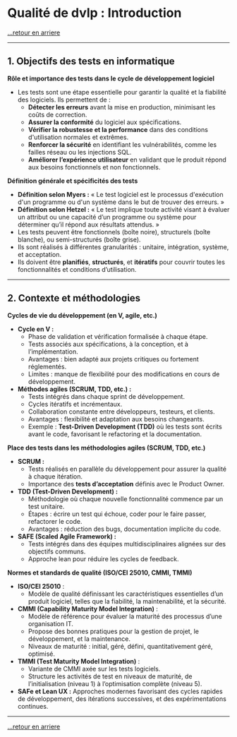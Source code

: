 # Qualité de dvlp : Introduction

[...retour en arriere](../menu.md)

---

## 1. Objectifs des tests en informatique
**Rôle et importance des tests dans le cycle de développement logiciel**
- Les tests sont une étape essentielle pour garantir la qualité et la fiabilité des logiciels. Ils permettent de :
  - **Détecter les erreurs** avant la mise en production, minimisant les coûts de correction.
  - **Assurer la conformité** du logiciel aux spécifications.
  - **Vérifier la robustesse et la performance** dans des conditions d'utilisation normales et extrêmes.
  - **Renforcer la sécurité** en identifiant les vulnérabilités, comme les failles réseau ou les injections SQL.
  - **Améliorer l’expérience utilisateur** en validant que le produit répond aux besoins fonctionnels et non fonctionnels.

**Définition générale et spécificités des tests**
- **Définition selon Myers :** « Le test logiciel est le processus d'exécution d'un programme ou d'un système dans le but de trouver des erreurs. »
- **Définition selon Hetzel :** « Le test implique toute activité visant à évaluer un attribut ou une capacité d’un programme ou système pour déterminer qu’il répond aux résultats attendus. »
- Les tests peuvent être fonctionnels (boîte noire), structurels (boîte blanche), ou semi-structurés (boîte grise).
- Ils sont réalisés à différentes granularités : unitaire, intégration, système, et acceptation.
- Ils doivent être **planifiés**, **structurés**, et **itératifs** pour couvrir toutes les fonctionnalités et conditions d’utilisation.

---

## 2. Contexte et méthodologies
**Cycles de vie du développement (en V, agile, etc.)**
- **Cycle en V :**
  - Phase de validation et vérification formalisée à chaque étape.
  - Tests associés aux spécifications, à la conception, et à l’implémentation.
  - Avantages : bien adapté aux projets critiques ou fortement réglementés.
  - Limites : manque de flexibilité pour des modifications en cours de développement.
- **Méthodes agiles (SCRUM, TDD, etc.) :**
  - Tests intégrés dans chaque sprint de développement.
  - Cycles itératifs et incrémentaux.
  - Collaboration constante entre développeurs, testeurs, et clients.
  - Avantages : flexibilité et adaptation aux besoins changeants.
  - Exemple : **Test-Driven Development (TDD)** où les tests sont écrits avant le code, favorisant le refactoring et la documentation.

**Place des tests dans les méthodologies agiles (SCRUM, TDD, etc.)**
- **SCRUM :**
  - Tests réalisés en parallèle du développement pour assurer la qualité à chaque itération.
  - Importance des **tests d’acceptation** définis avec le Product Owner.
- **TDD (Test-Driven Development) :**
  - Méthodologie où chaque nouvelle fonctionnalité commence par un test unitaire.
  - Étapes : écrire un test qui échoue, coder pour le faire passer, refactorer le code.
  - Avantages : réduction des bugs, documentation implicite du code.
- **SAFE (Scaled Agile Framework) :**
  - Tests intégrés dans des équipes multidisciplinaires alignées sur des objectifs communs.
  - Approche lean pour réduire les cycles de feedback.

**Normes et standards de qualité (ISO/CEI 25010, CMMI, TMMI)**
- **ISO/CEI 25010** :
  - Modèle de qualité définissant les caractéristiques essentielles d’un produit logiciel, telles que la fiabilité, la maintenabilité, et la sécurité.
- **CMMI (Capability Maturity Model Integration)** :
  - Modèle de référence pour évaluer la maturité des processus d’une organisation IT.
  - Propose des bonnes pratiques pour la gestion de projet, le développement, et la maintenance.
  - Niveaux de maturité : initial, géré, défini, quantitativement géré, optimisé.
- **TMMI (Test Maturity Model Integration)** :
  - Variante de CMMI axée sur les tests logiciels.
  - Structure les activités de test en niveaux de maturité, de l’initialisation (niveau 1) à l’optimisation complète (niveau 5).
- **SAFe et Lean UX :** Approches modernes favorisant des cycles rapides de développement, des itérations successives, et des expérimentations continues.

---

[...retour en arriere](../menu.md)
